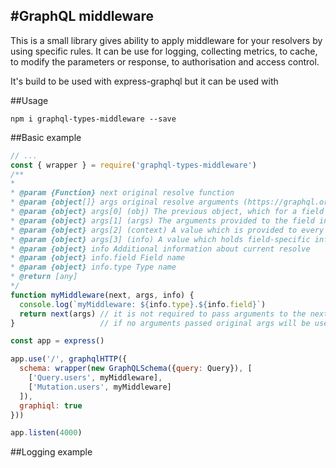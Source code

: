 #GraphQL middleware
-------
This is a small library gives ability to apply middleware for your resolvers by using specific rules. It can be use for logging, collecting metrics, to cache, to modify the parameters or response, to authorisation and access control.

It's build to be used with express-graphql but it can be used with 

##Usage
```shell
npm i graphql-types-middleware --save
```

##Basic example
```js
// ...
const { wrapper } = require('graphql-types-middleware')
/**
* 
* @param {Function} next original resolve function
* @param {object[]} args original resolve arguments (https://graphql.org/learn/execution/#root-fields-resolvers)
* @param {object} args[0] (obj) The previous object, which for a field on the root Query type is often not used.
* @param {object} args[1] (args) The arguments provided to the field in the GraphQL query.
* @param {object} args[2] (context) A value which is provided to every resolver and holds important contextual information like the currently logged in user, or access to a database.
* @param {object} args[3] (info) A value which holds field-specific information relevant to the current query as well as the schema details, also refer type GraphQLResolveInfo for more details. (https://graphql.org/graphql-js/type/#graphqlobjecttype)
* @param {object} info Additional information about current resolve
* @param {object} info.field Field name
* @param {object} info.type Type name
* @return [any]
*/
function myMiddleware(next, args, info) {
  console.log(`myMiddleware: ${info.type}.${info.field}`)
  return next(args) // it is not required to pass arguments to the next(),     
}                   // if no arguments passed original args will be used

const app = express()

app.use('/', graphqlHTTP({
  schema: wrapper(new GraphQLSchema({query: Query}), [
    ['Query.users', myMiddleware],
    ['Mutation.users', myMiddleware]
  ]),
  graphiql: true
}))

app.listen(4000)

``` 

##Logging example
